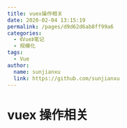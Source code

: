 ```yaml
---
title: vuex操作相关
date: 2020-02-04 13:15:19
permalink: /pages/d9d62d6ab8ff99a6
categories:
  - 《Vue》笔记
  - 规模化
tags:
  - Vue
author:
  name: sunjianxu
  link: https://github.com/sunjianxu
---
```


# vuex 操作相关

